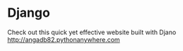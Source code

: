 # Django
Check out this quick yet effective website built with Djano
http://angadb82.pythonanywhere.com
